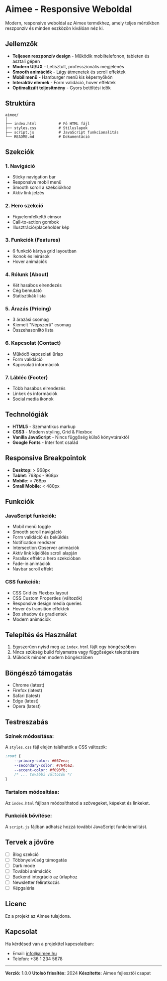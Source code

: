 # Aimee - Responsive Weboldal

Modern, responsive weboldal az Aimee termékhez, amely teljes mértékben reszponzív és minden eszközön kiválóan néz ki.

## Jellemzők

- **Teljesen reszponzív design** - Működik mobiltelefonon, tableten és asztali gépen
- **Modern UI/UX** - Letisztult, professzionális megjelenés
- **Smooth animációk** - Lágy átmenetek és scroll effektek
- **Mobil menü** - Hamburger menü kis képernyőkön
- **Interaktív elemek** - Form validáció, hover effektek
- **Optimalizált teljesítmény** - Gyors betöltési idők

## Struktúra

```
aimee/
│
├── index.html          # Fő HTML fájl
├── styles.css          # Stíluslapok
├── script.js           # JavaScript funkcionalitás
└── README.md           # Dokumentáció
```

## Szekciók

### 1. Navigáció
- Sticky navigation bar
- Responsive mobil menü
- Smooth scroll a szekciókhoz
- Aktív link jelzés

### 2. Hero szekció
- Figyelemfelkeltő címsor
- Call-to-action gombok
- Illusztráció/placeholder kép

### 3. Funkciók (Features)
- 6 funkció kártya grid layoutban
- Ikonok és leírások
- Hover animációk

### 4. Rólunk (About)
- Két hasábos elrendezés
- Cég bemutató
- Statisztikák lista

### 5. Árazás (Pricing)
- 3 árazási csomag
- Kiemelt "Népszerű" csomag
- Összehasonlító lista

### 6. Kapcsolat (Contact)
- Működő kapcsolati űrlap
- Form validáció
- Kapcsolati információk

### 7. Lábléc (Footer)
- Több hasábos elrendezés
- Linkek és információk
- Social media ikonok

## Technológiák

- **HTML5** - Szemantikus markup
- **CSS3** - Modern styling, Grid & Flexbox
- **Vanilla JavaScript** - Nincs függőség külső könyvtáraktól
- **Google Fonts** - Inter font család

## Responsive Breakpointok

- **Desktop**: > 968px
- **Tablet**: 768px - 968px
- **Mobile**: < 768px
- **Small Mobile**: < 480px

## Funkciók

### JavaScript funkciók:
- Mobil menü toggle
- Smooth scroll navigáció
- Form validáció és beküldés
- Notification rendszer
- Intersection Observer animációk
- Aktív link kijelölés scroll alapján
- Parallax effekt a hero szekcióban
- Fade-in animációk
- Navbar scroll effekt

### CSS funkciók:
- CSS Grid és Flexbox layout
- CSS Custom Properties (változók)
- Responsive design media queries
- Hover és transition effektek
- Box shadow és gradientek
- Modern animációk

## Telepítés és Használat

1. Egyszerűen nyisd meg az `index.html` fájlt egy böngészőben
2. Nincs szükség build folyamatra vagy függőségek telepítésére
3. Működik minden modern böngészőben

## Böngésző támogatás

- Chrome (latest)
- Firefox (latest)
- Safari (latest)
- Edge (latest)
- Opera (latest)

## Testreszabás

### Színek módosítása:
A `styles.css` fájl elején találhatók a CSS változók:

```css
:root {
    --primary-color: #667eea;
    --secondary-color: #764ba2;
    --accent-color: #f093fb;
    /* ... további változók */
}
```

### Tartalom módosítása:
Az `index.html` fájlban módosíthatod a szövegeket, képeket és linkeket.

### Funkciók bővítése:
A `script.js` fájlban adhatsz hozzá további JavaScript funkcionalitást.

## Tervek a jövőre

- [ ] Blog szekció
- [ ] Többnyelvűség támogatás
- [ ] Dark mode
- [ ] További animációk
- [ ] Backend integráció az űrlaphoz
- [ ] Newsletter feliratkozás
- [ ] Képgaléria

## Licenc

Ez a projekt az Aimee tulajdona.

## Kapcsolat

Ha kérdésed van a projekttel kapcsolatban:
- Email: info@aimee.hu
- Telefon: +36 1 234 5678

---

**Verzió:** 1.0.0
**Utolsó frissítés:** 2024
**Készítette:** Aimee fejlesztői csapat
